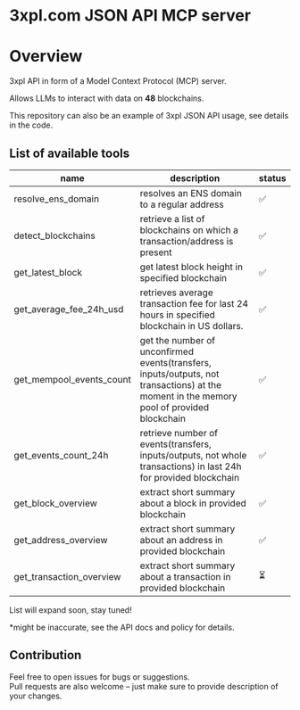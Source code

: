 # 3xpl.com JSON API MCP server

# Overview

3xpl API in form of a Model Context Protocol (MCP) server.

Allows LLMs to interact with data on **48** blockchains.

This repository can also be an example of 3xpl JSON API usage, see details in the code.

[//]: # (demo video from Claude)

## List of available tools

| name                     | description                                                                                                                               | status |
|--------------------------|-------------------------------------------------------------------------------------------------------------------------------------------|--------|
| resolve_ens_domain       | resolves an ENS domain to a regular address                                                                                               | ✅      | 
| detect_blockchains       | retrieve a list of blockchains on which a transaction/address is present                                                                  | ✅      | 
| get_latest_block         | get latest block height in specified blockchain                                                                                           | ✅      |  
| get_average_fee_24h_usd  | retrieves average transaction fee for last 24 hours in specified blockchain in US dollars.                                                | ✅      | 
| get_mempool_events_count | get the number of unconfirmed events(transfers, inputs/outputs, not transactions) at the moment in the memory pool of provided blockchain | ✅      | 
| get_events_count_24h     | retrieve number of events(transfers, inputs/outputs, not whole transactions) in last 24h for provided blockchain                          | ✅      | 
| get_block_overview       | extract short summary about a block in provided blockchain                                                                                | ✅      | 
| get_address_overview     | extract short summary about an address in provided blockchain                                                                             | ✅      | 
| get_transaction_overview | extract short summary about a transaction in provided blockchain                                                                          | ⏳      | 

List will expand soon, stay tuned!

*might be inaccurate, see the API docs and policy for details.

## Contribution

Feel free to open issues for bugs or suggestions.  
Pull requests are also welcome – just make sure to provide description of your changes.